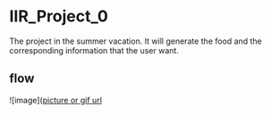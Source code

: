 # IIR_Project_0
The project in the summer vacation. It will generate the food and the corresponding information that the user want.

## flow
![image]([picture or gif url](https://github.com/Azure0413-project/IIR_Project_0/blob/main/flow.png)
